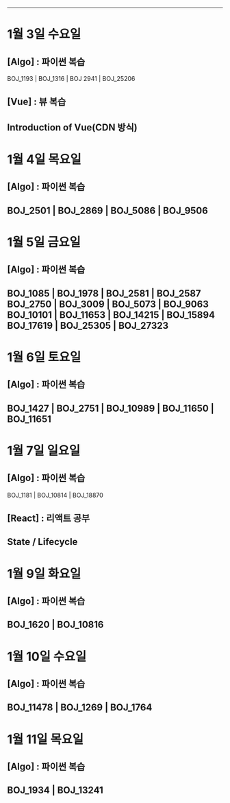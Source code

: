 ----------------------------------------------
# 1월 3일 수요일
## [Algo] : 파이썬 복습
BOJ_1193 | BOJ_1316 | BOJ 2941 | BOJ_25206

## [Vue] : 뷰 복습
Introduction of Vue(CDN 방식)
----------------------------------------------
# 1월 4일 목요일
## [Algo] : 파이썬 복습
BOJ_2501 | BOJ_2869 | BOJ_5086 | BOJ_9506
----------------------------------------------
# 1월 5일 금요일
## [Algo] : 파이썬 복습
BOJ_1085 | BOJ_1978 | BOJ_2581 | BOJ_2587
BOJ_2750 | BOJ_3009 | BOJ_5073 | BOJ_9063
BOJ_10101 | BOJ_11653 | BOJ_14215 | BOJ_15894
BOJ_17619 | BOJ_25305 | BOJ_27323
----------------------------------------------
# 1월 6일 토요일
## [Algo] : 파이썬 복습
BOJ_1427 | BOJ_2751 | BOJ_10989 | BOJ_11650 | BOJ_11651
----------------------------------------------
# 1월 7일 일요일
## [Algo] : 파이썬 복습
BOJ_1181 | BOJ_10814 | BOJ_18870
## [React] : 리액트 공부
State / Lifecycle
----------------------------------------------
# 1월 9일 화요일
## [Algo] : 파이썬 복습
BOJ_1620 | BOJ_10816
----------------------------------------------
# 1월 10일 수요일
## [Algo] : 파이썬 복습
BOJ_11478 | BOJ_1269 | BOJ_1764
----------------------------------------------
# 1월 11일 목요일
## [Algo] : 파이썬 복습
BOJ_1934 | BOJ_13241
----------------------------------------------